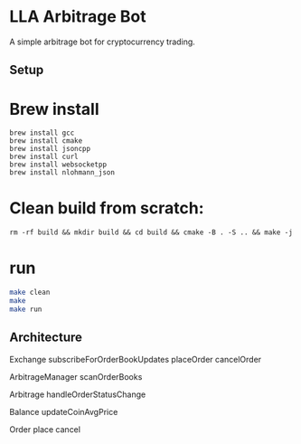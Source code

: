 # LLA Arbitrage Bot

A simple arbitrage bot for cryptocurrency trading.

## Setup

# Brew install
```
brew install gcc
brew install cmake
brew install jsoncpp
brew install curl
brew install websocketpp
brew install nlohmann_json
```

# Clean build from scratch:

```
rm -rf build && mkdir build && cd build && cmake -B . -S .. && make -j
```

# run

```sh
make clean
make
make run
```

## Architecture

Exchange
    subscribeForOrderBookUpdates
    placeOrder
    cancelOrder

ArbitrageManager
    scanOrderBooks

Arbitrage
    handleOrderStatusChange

Balance
    updateCoinAvgPrice

Order
    place
    cancel
